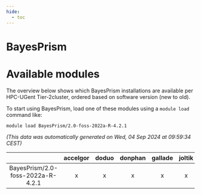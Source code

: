 ```yaml
---
hide:
  - toc
---
```


BayesPrism
==========

# Available modules


The overview below shows which BayesPrism installations are available per HPC-UGent Tier-2cluster, ordered based on software version (new to old).

To start using BayesPrism, load one of these modules using a `module load` command like:

```shell
module load BayesPrism/2.0-foss-2022a-R-4.2.1
```

*(This data was automatically generated on Wed, 04 Sep 2024 at 09:59:34 CEST)*  

| |accelgor|doduo|donphan|gallade|joltik|shinx|skitty|
| :---: | :---: | :---: | :---: | :---: | :---: | :---: | :---: |
|BayesPrism/2.0-foss-2022a-R-4.2.1|x|x|x|x|x|-|x|
